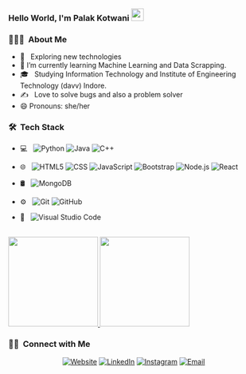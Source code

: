 ### Hello World, I'm **Palak Kotwani** <img src="https://media.giphy.com/media/hvRJCLFzcasrR4ia7z/giphy.gif" width="25px">

<h3> 👨🏻‍💻 &nbsp;About Me </h3>

- 🤔 &nbsp; Exploring new technologies
- 🌱 I’m currently learning Machine Learning and Data Scrapping.
- 🎓 &nbsp; Studying Information Technology and Institute of Engineering Technology (davv) Indore.
- ✍️ &nbsp; Love to solve bugs and also a problem solver
- 😄 Pronouns: she/her


<h3> 🛠 &nbsp;Tech Stack</h3>

- 💻 &nbsp;
  ![Python](https://img.shields.io/badge/-Python-333333?style=flat&logo=python)
  ![Java](https://img.shields.io/badge/-Java-333333?style=flat&logo=Java&logoColor=007396)
  ![C++](https://img.shields.io/badge/-C++-333333?style=flat&logo=C%2B%2B&logoColor=00599C)
  
- 🌐 &nbsp;
  ![HTML5](https://img.shields.io/badge/-HTML5-333333?style=flat&logo=HTML5)
  ![CSS](https://img.shields.io/badge/-CSS-333333?style=flat&logo=CSS3&logoColor=1572B6)
  ![JavaScript](https://img.shields.io/badge/-JavaScript-333333?style=flat&logo=javascript)
  ![Bootstrap](https://img.shields.io/badge/-Bootstrap-333333?style=flat&logo=bootstrap&logoColor=563D7C)
  ![Node.js](https://img.shields.io/badge/-Node.js-333333?style=flat&logo=node.js)
  ![React](https://img.shields.io/badge/-React-333333?style=flat&logo=react)
- 🛢 &nbsp;
  ![MongoDB](https://img.shields.io/badge/-MongoDB-333333?style=flat&logo=mongodb)
- ⚙️ &nbsp;
  ![Git](https://img.shields.io/badge/-Git-333333?style=flat&logo=git)
  ![GitHub](https://img.shields.io/badge/-GitHub-333333?style=flat&logo=github)
- 🔧 &nbsp;
  ![Visual Studio Code](https://img.shields.io/badge/-Visual%20Studio%20Code-333333?style=flat&logo=visual-studio-code&logoColor=007ACC)
  
  

<br/>



<a href="https://github.com/kotwani2883">
  <img height="180em" src="https://github-readme-stats.vercel.app/api?username=kotwani2883&theme=merko&show_icons=true" />
  <img height="180em" src="https://github-readme-stats.vercel.app/api/top-langs/?username=kotwani2883&theme=merko&layout=compact" />
</a>

<br/>

<h3> 🤝🏻 &nbsp;Connect with Me </h3>

<p align="center">
<a href="https://kotwani2883.github.io/MyPortfolio/"><img alt="Website" src="https://img.shields.io/badge/Website-https://kotwani2883.github.io/MyPortfolio/-blue?style=flat-square&logo=google-chrome"></a>
<a href="https://www.linkedin.com/in/palak-kotwani/"><img alt="LinkedIn" src="https://img.shields.io/badge/LinkedIn-Palak%20Kotwani-blue?style=flat-square&logo=linkedin"></a>
<a href="https://www.instagram.com/kotwani63/"><img alt="Instagram" src="https://img.shields.io/badge/Instagram-kotwani63-blue?style=flat-square&logo=instagram"></a>
<a href="palakkotwani2883@gmail.com"><img alt="Email" src="https://img.shields.io/badge/Email-palakkotwani2883@gmail.com-blue?style=flat-square&logo=gmail"></a>
</p>

